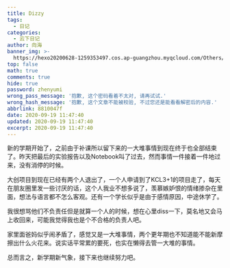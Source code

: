 ```yaml
---
title: Dizzy
tags:
  - 日记
categories:
  - 云下日记
author: 向海
banner_img: >-
  https://hexo20200628-1259353497.cos.ap-guangzhou.myqcloud.com/Others/Fluid/post/post2.jpg
top: false
math: true
comments: true
hide: true
password: zhenyumi
wrong_pass_message: '抱歉, 这个密码看着不太对, 请再试试.'
wrong_hash_message: '抱歉, 这个文章不能被校验, 不过您还是能看看解密后的内容.'
abbrlink: 8810047f
date: 2020-09-19 11:47:40
updated: 2020-09-19 11:47:40
excerpt: 2020-09-19 11:47:40
---
```


新的学期开始了，之前由于补课所以留下来的一大堆事情到现在终于也全部结束了。昨天把最后的实验报告以及Notebook叫了过去，然而事情一件接着一件地过来，没有消停的时候。

大创项目到现在已经有两个人退出了，一个人申请到了KCL3+1的项目走了，每天在朋友圈里发一些讨厌的话，这个人我业不想多说了，羡慕嫉妒恨的情绪掺杂在里面，想法与语言都不怎么客观。还有一个学长似乎是由于感情原因，中途休学了。

我很想骂他们不负责任但是就算一个人的时候，想在心里diss一下，莫名地又会马上收回来，可能我觉得我也是个不合格的负责人吧。

家里面爸妈似乎闹矛盾了，感觉又是一大堆事情，两个更年期也不知道能不能新摩擦出什么火花来。说实话平常累的要死，也实在懒得去管一大堆的事情。

总而言之，新学期新气象，接下来也继续努力吧。